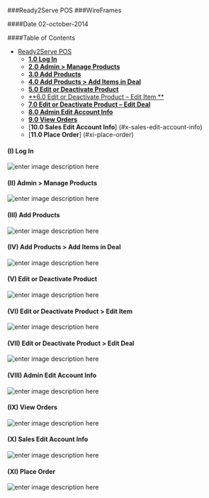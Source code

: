
###Ready2Serve POS
###WireFrames

####Date 02-october-2014



####Table of Contents
 * [Ready2Serve POS](#ready2serve-pos)
      * [**1.0	Log In**](#i-log-in)
      * [**2.0	Admin > Manage Products**](#ii-admin->-manage-products)
      * [**3.0 Add Products**](#iii-add-products)
      * [**4.0 Add Products  > Add Items in Deal**](#iv-add-products–>-add-items-in-deal )
      * [**5.0	Edit or Deactivate Product**](#v-edit-or-deactivate-product)
      * [**6.0	Edit or Deactivate Product – Edit Item **](#vi-edit-or-deactivate-product–edit-item)
      * [**7.0 Edit or Deactivate Product – Edit Deal**](#vii-edit-or-deactivate-product–edit-deal)
      * [**8.0 Admin Edit Account Info**](#viii-admin-edit-account-info)
      * [**9.0 View Orders**](#ix-view-orders)
      * [**10.0 Sales Edit Account Info**] (#x-sales-edit-account-info)
      * [**11.0 Place Order**] (#xi-place-order)

















#### (I) Log In
![enter image description here]( https://raw.github.com/RazaChohan/ReadytoServe-POS/web/wireframesImages/1.png)

#### (II) Admin > Manage Products 
![enter image description here]( https://raw.github.com/RazaChohan/ReadytoServe-POS/web/wireframesImages/2.png)

#### (III) Add Products
![enter image description here]( https://raw.github.com/RazaChohan/ReadytoServe-POS/web/wireframesImages/3.png)

#### (IV) Add Products > Add Items in Deal
![enter image description here]( https://raw.github.com/RazaChohan/ReadytoServe-POS/web/wireframesImages/4.png)

#### (V) Edit or Deactivate Product
![enter image description here]( https://raw.github.com/RazaChohan/ReadytoServe-POS/web/wireframesImages/5.png)

#### (VI) Edit or Deactivate Product > Edit Item
![enter image description here]( https://raw.github.com/RazaChohan/ReadytoServe-POS/web/wireframesImages/6.png)

#### (VII) Edit or Deactivate Product > Edit Deal
![enter image description here]( https://raw.github.com/RazaChohan/ReadytoServe-POS/web/wireframesImages/7.png)

#### (VIII) Admin Edit Account Info
![enter image description here]( https://raw.github.com/RazaChohan/ReadytoServe-POS/web/wireframesImages/8.png)

#### (IX) View Orders
![enter image description here]( https://raw.github.com/RazaChohan/ReadytoServe-POS/web/wireframesImages/9.png)

#### (X) Sales Edit Account Info
![enter image description here]( https://raw.github.com/RazaChohan/ReadytoServe-POS/web/wireframesImages/10.png)

#### (XI) Place Order
![enter image description here]( https://raw.github.com/RazaChohan/ReadytoServe-POS/web/wireframesImages/11.png)



